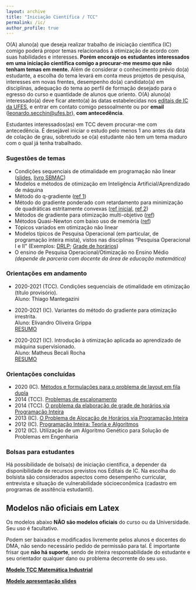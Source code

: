 ```yaml
---
layout: archive
title: "Iniciação Científica / TCC"
permalink: /ic/
author_profile: true
---
```


O(A) aluno(a) que deseja realizar trabalho de iniciação científica (IC) comigo poderá propor temas relacionados à otimização de acordo com suas habilidades e interesses. **Porém encorajo os estudantes interessados em uma iniciação científica comigo a procurar-me mesmo que não tenham temas em mente.** Além de considerar o conhecimento prévio do(a) estudante, a escolha do tema levará em conta meus projetos de pesquisa, interesses em novas frentes, desempenho do(a) candidato(a) em disciplinas, adequação do tema ao perfil de formação desejado para o egresso do curso e quantidade de alunos que oriento. O(A) aluno(a) interessado(a) deve ficar atento(a) às datas estabelecidas nos [editais de IC da UFES](http://prppg.ufes.br/ultimos-editais-iniciacao-cientifica), e entrar em contato comigo pessoalmente ou por **email** (leonardo.secchin@ufes.br), **com antecedência**.

Estudantes interessados(as) em TCC devem procurar-me com antecedência. É desejável iniciar o estudo pelo menos 1 ano antes da data de colação de grau, sobretudo se o(a) estudante não tem um tema maduro com o qual já tenha trabalhado.

### Sugestões de temas

- Condições sequenciais de otimalidade em programação não linear ([slides](https://drive.google.com/open?id=1UOQ_CFm3yPapuoWBxL1sKI6LMZClJUpq), [livro SBMAC](http://arquivo.sbmac.org.br/arquivos/notas/livro_83.pdf))
- Modelos e métodos de otimização em Inteligência Artificial/Aprendizado de máquina
- Método do q-gradiente ([ref 1](http://dx.doi.org/10.1016/j.ejor.2016.01.001))
- Método do gradiente ponderado com retardamento para minimização de quadráticas estritamente convexas ([ref inicial](https://link.springer.com/article/10.1007/s10589-019-00125-6), [ref 2](http://www.optimization-online.org/DB_FILE/2020/03/7655.pdf))
- Métodos de gradiente para otimização multi-objetivo ([ref](http://www.optimization-online.org/DB_FILE/2020/04/7729.pdf))
- Métodos Quasi-Newton com baixo uso de memória ([ref](https://www.tandfonline.com/doi/abs/10.1080/02331934.2020.1712391?journalCode=gopt20))
- Tópicos variados em otimização não linear
- Modelos típicos de Pesquisa Operacional (em particular, de programação inteira mista), vistos nas disciplinas “Pesquisa Operacional I e II” (Exemplos: [DRLP](https://link.springer.com/article/10.1007/s11590-018-1263-9); [Grade de horários](https://drive.google.com/open?id=12h9bnTpkS2lSmRNNLTlUkTakGrF7g6-i))
- O ensino de Pesquisa Operacional/Otimização no Ensino Médio *(depende de parceria com docente da área de educação matemática)*

### Orientações em andamento

- 2020-2021 (TCC). Condições sequenciais de otimalidade em otimização (título provisório).  
  Aluno: Thiago Mantegazini

- 2020-2021 (IC). Variantes do método do gradiente para otimização irrestrita.  
  Aluno: Elivandro Oliveira Grippa  
  [RESUMO](https://drive.google.com/file/d/1AsCeRaIqg_82Q-irbgp4zOW4UcmuQDKt/view?usp=sharing)

- 2020-2021 (IC). Introdução à otimização aplicada ao aprendizado de máquina supervisionado.  
  Aluno: Matheus Becali Rocha  
  [RESUMO](https://drive.google.com/file/d/1cy_d21RDGfP-VhFNRUdD7DFN5xI2ATQ-/view?usp=sharing)

### Orientações concluídas

- 2020 (IC). [Métodos e formulações para o problema de layout em fila dupla](https://drive.google.com/file/d/1OQmZN3R_ZWwI8yjiXoLhmeDEDke4r3zy/view?usp=sharing)
- 2014 (TCC). [Problemas de escalonamento](https://drive.google.com/open?id=1Ce6xReyjM8JvqyMbGXB_pd7tjFyrb5Np)
- 2014 (TCC). [O problema da elaboração de grade de horários via Programação Inteira](https://drive.google.com/open?id=1gcPusN-R0zjQ_e_J-R8j3z28ui8iBV8C)
- 2013 (IC). [O Problema de Alocação de Horários via Programação Inteira](https://drive.google.com/open?id=12h9bnTpkS2lSmRNNLTlUkTakGrF7g6-i)
- 2012 (IC). [Programação Inteira: Teoria e Algoritmos](https://drive.google.com/open?id=136KkA12IjmcM1oDOAtcIL0SvynE0i2HN)
- 2012 (IC). Utilização de um Algoritmo Genético para Solução de Problemas em Engenharia

### Bolsas para estudantes

Há possibilidade de bolsa(s) de iniciação científica, a depender da disponibilidade de recursos previstos nos Editais de IC. Na escolha do bolsista são considerados aspectos como desempenho curricular, entrevista e situação de vulnerabilidade sócioeconômica (cadastro em programas de assitência estudantil).

## Modelos não oficiais em Latex

Os modelos abaixo **NÃO são modelos oficiais** do curso ou da Universidade. Seu uso é facultativo.

Podem ser baixados e modificados livremente pelos alunos e docentes do DMA, não sendo necessário pedido de permissão para tal. É importante frisar que **não há suporte**, sendo de inteira responsabilidade do estudante e seu orientador qualquer dano ou problema decorrente do seu uso.

**[Modelo TCC Matemática Industrial](https://drive.google.com/file/d/1S-Rtsf3iPgLUQ4IwrHRJYUMaZQQZ-50T/view?usp=sharing)**

**[Modelo apresentação slides](https://drive.google.com/file/d/1-cmwFB82Ds1hpxEtIlJIKQPfuzNU6bCW/view?usp=sharing)**
